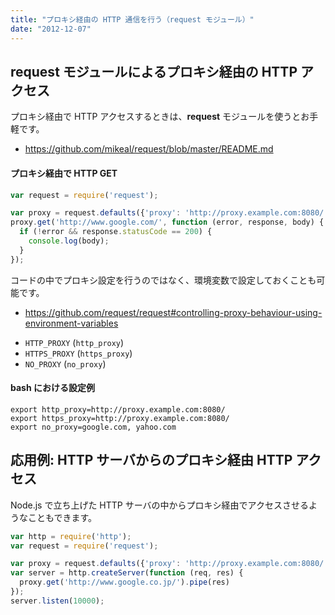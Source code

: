 ```yaml
---
title: "プロキシ経由の HTTP 通信を行う（request モジュール）"
date: "2012-12-07"
---
```


request モジュールによるプロキシ経由の HTTP アクセス
----

プロキシ経由で HTTP アクセスするときは、**request** モジュールを使うとお手軽です。

* https://github.com/mikeal/request/blob/master/README.md

#### プロキシ経由で HTTP GET

```javascript
var request = require('request');

var proxy = request.defaults({'proxy': 'http://proxy.example.com:8080/'})
proxy.get('http://www.google.com/', function (error, response, body) {
  if (!error && response.statusCode == 200) {
    console.log(body);
  }
});
```

コードの中でプロキシ設定を行うのではなく、環境変数で設定しておくことも可能です。

* https://github.com/request/request#controlling-proxy-behaviour-using-environment-variables
 - `HTTP_PROXY` (`http_proxy`)
 - `HTTPS_PROXY` (`https_proxy`)
 - `NO_PROXY` (`no_proxy`)

#### bash における設定例

```shell
export http_proxy=http://proxy.example.com:8080/
export https_proxy=http://proxy.example.com:8080/
export no_proxy=google.com, yahoo.com
```

応用例: HTTP サーバからのプロキシ経由 HTTP アクセス
----

Node.js で立ち上げた HTTP サーバの中からプロキシ経由でアクセスさせるようなこともできます。

```javascript
var http = require('http');
var request = require('request');

var proxy = request.defaults({'proxy': 'http://proxy.example.com:8080/'})
var server = http.createServer(function (req, res) {
  proxy.get('http://www.google.co.jp/').pipe(res)
});
server.listen(10000);
```

